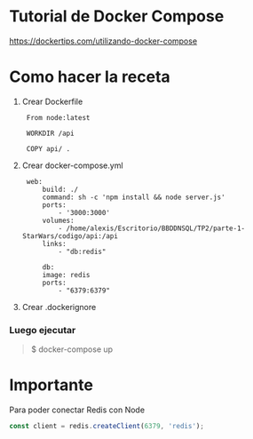 # Tutorial de Docker Compose

https://dockertips.com/utilizando-docker-compose


# Como hacer la receta

1. Crear Dockerfile
    >
        From node:latest

        WORKDIR /api

        COPY api/ .

2. Crear docker-compose.yml
    >
        web:
            build: ./
            command: sh -c 'npm install && node server.js'
            ports: 
                - '3000:3000'
            volumes:
                - /home/alexis/Escritorio/BBDDNSQL/TP2/parte-1-StarWars/codigo/api:/api
            links:
                - "db:redis"

            db:
            image: redis
            ports:
                - "6379:6379"
3. Crear .dockerignore

### Luego ejecutar
> $ docker-compose up

# Importante
Para poder conectar Redis con Node 

```javascript
const client = redis.createClient(6379, 'redis');
```